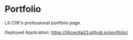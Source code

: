# Portfolio
Lili Clift's professional portfolio page. 

Deployed Application: https://lilicecilia23.github.io/portfolio/
